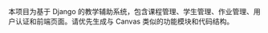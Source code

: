 <!-- Use this file to provide workspace-specific custom instructions to Copilot. For more details, visit https://code.visualstudio.com/docs/copilot/copilot-customization#_use-a-githubcopilotinstructionsmd-file -->

本项目为基于 Django 的教学辅助系统，包含课程管理、学生管理、作业管理、用户认证和前端页面。请优先生成与 Canvas 类似的功能模块和代码结构。
